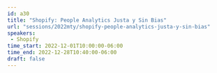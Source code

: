 ```yaml
---
id: a30
title: "Shopify: People Analytics Justa y Sin Bias"
url: "sessions/2022mty/shopify-people-analytics-justa-y-sin-bias"
speakers:
 - Shopify
time_start: 2022-12-01T10:00:00-06:00
time_end: 2022-12-28T10:40:00-06:00
draft: false
---
```


